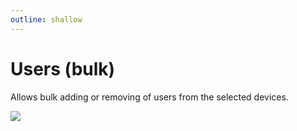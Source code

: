 ```yaml
---
outline: shallow
---
```

# Users (bulk)

Allows bulk adding or removing of users from the selected devices.

![](https://i.imgur.com/KIweB1w.png)
